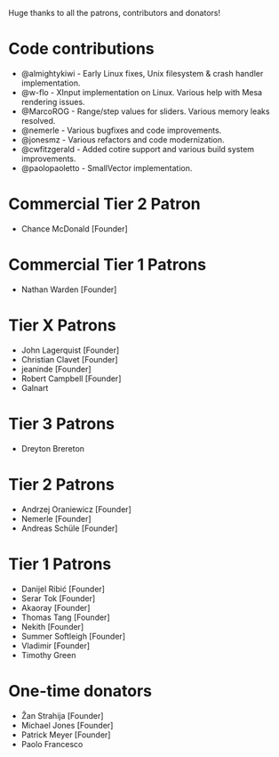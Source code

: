 Huge thanks to all the patrons, contributors and donators!

# Code contributions
 - @almightykiwi - Early Linux fixes, Unix filesystem & crash handler implementation.
 - @w-flo - XInput implementation on Linux. Various help with Mesa rendering issues.
 - @MarcoROG - Range/step values for sliders. Various memory leaks resolved.
 - @nemerle - Various bugfixes and code improvements.
 - @jonesmz - Various refactors and code modernization. 
 - @cwfitzgerald - Added cotire support and various build system improvements.
 - @paolopaoletto - SmallVector implementation.

# Commercial Tier 2 Patron
- Chance McDonald [Founder]

# Commercial Tier 1 Patrons
- Nathan Warden [Founder]
 
# Tier X Patrons
- John Lagerquist [Founder]
- Christian Clavet [Founder]
- jeaninde [Founder]
- Robert Campbell [Founder]
- Galnart

# Tier 3 Patrons
- Dreyton Brereton

# Tier 2 Patrons
- Andrzej Oraniewicz [Founder]
- Nemerle [Founder]
- Andreas Schüle [Founder]

# Tier 1 Patrons
- Danijel Ribić [Founder]
- Serar Tok [Founder]
- Akaoray [Founder]
- Thomas Tang [Founder]
- Nekith [Founder]
- Summer Softleigh [Founder]
- Vladimir [Founder]
- Timothy Green

# One-time donators
- Žan Strahija [Founder]
- Michael Jones [Founder]
- Patrick Meyer [Founder]
- Paolo Francesco